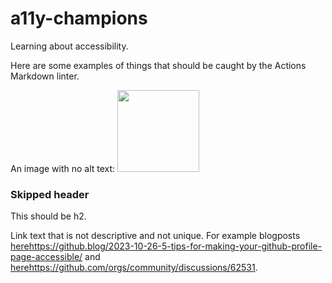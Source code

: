 # a11y-champions
Learning about accessibility. 

Here are some examples of things that should be caught by the Actions Markdown linter.

An image with no alt text:
<img width="131" src="https://github.com/streats/a11y-champions/assets/12902836/d326e126-4900-42fc-a86b-44dc29f561cc">

### Skipped header
This should be h2. 

Link text that is not descriptive and not unique. For example blogposts [here](https://github.blog/2023-10-26-5-tips-for-making-your-github-profile-page-accessible/)https://github.blog/2023-10-26-5-tips-for-making-your-github-profile-page-accessible/ and [here](https://github.com/orgs/community/discussions/62531)https://github.com/orgs/community/discussions/62531. 
